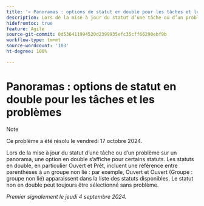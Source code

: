 ```yaml
---
title: '« Panoramas : options de statut en double pour les tâches et les problèmes »'
description: Lors de la mise à jour du statut d’une tâche ou d’un problème sur un panorama, une option en double s’affiche pour certains statuts.
hidefromtoc: true
feature: Agile
source-git-commit: 0d536411994520d2399935efc35cff66290ebf9b
workflow-type: tm+mt
source-wordcount: '103'
ht-degree: 100%

---
```


# Panoramas : options de statut en double pour les tâches et les problèmes

>[!NOTE]
>
>Ce problème a été résolu le vendredi 17 octobre 2024.

Lors de la mise à jour du statut d’une tâche ou d’un problème sur un panorama, une option en double s’affiche pour certains statuts. Les statuts en double, en particulier Ouvert et Prêt, incluent une référence entre parenthèses à un groupe non lié : par exemple, Ouvert et Ouvert (Groupe : groupe non lié) apparaissent dans la liste des statuts disponibles. Le statut non en double peut toujours être sélectionné sans problème.

_Premier signalement le jeudi 4 septembre 2024._
